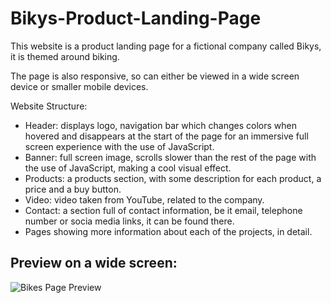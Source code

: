 # Bikys-Product-Landing-Page
This website is a product landing page for a fictional company called Bikys, it is themed around biking.

The page is also responsive, so can either be viewed in a wide screen device or smaller mobile devices.

Website Structure:

- Header: displays logo, navigation bar which changes colors when hovered and disappears at the start of the page for an immersive full screen experience with the use of JavaScript.
- Banner: full screen image, scrolls slower than the rest of the page with the use of JavaScript, making a cool visual effect.
- Products: a products section, with some description for each product, a price and a buy button.
- Video: video taken from YouTube, related to the company.
- Contact: a section full of contact information, be it email, telephone number or socia media links, it can be found there. 
- Pages showing more information about each of the projects, in detail.
## Preview on a wide screen:
![Bikes Page Preview](https://cdn.discordapp.com/attachments/953366989634699314/962004793277182072/WideBikysPreview.png)
